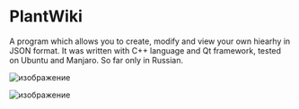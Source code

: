 # PlantWiki
A program which allows you to create, modify and view your own hiearhy in JSON format. It was written with C++ language and Qt framework, tested on Ubuntu and Manjaro. So far only in Russian.

![изображение](https://user-images.githubusercontent.com/53121671/163879240-ad09460d-0ab6-43c3-9eda-1d767e1ec59f.png)

![изображение](https://user-images.githubusercontent.com/53121671/163879431-47487c81-715d-43a1-9bf9-3c32b64a7ce5.png)
